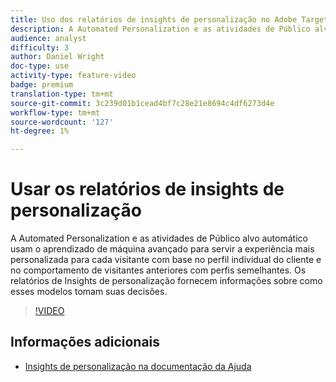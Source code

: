 ```yaml
---
title: Uso dos relatórios de insights de personalização no Adobe Target
description: A Automated Personalization e as atividades de Público alvo automático usam o aprendizado de máquina avançado para servir a experiência mais personalizada para cada visitante com base no perfil individual do cliente e no comportamento de visitantes anteriores com perfis semelhantes. Os relatórios de Insights de personalização fornecem informações sobre como esses modelos tomam suas decisões.
audience: analyst
difficulty: 3
author: Daniel Wright
doc-type: use
activity-type: feature-video
badge: premium
translation-type: tm+mt
source-git-commit: 3c239d01b1cead4bf7c28e21e8694c4df6273d4e
workflow-type: tm+mt
source-wordcount: '127'
ht-degree: 1%

---
```



# Usar os relatórios de insights de personalização

A Automated Personalization e as atividades de Público alvo automático usam o aprendizado de máquina avançado para servir a experiência mais personalizada para cada visitante com base no perfil individual do cliente e no comportamento de visitantes anteriores com perfis semelhantes. Os relatórios de Insights de personalização fornecem informações sobre como esses modelos tomam suas decisões.

>[!VIDEO](https://video.tv.adobe.com/v/25601/?quality=12)

## Informações adicionais

* [Insights de personalização na documentação da Ajuda](https://docs.adobe.com/content/help/en/target/using/reports/insights/personalization-insights-reports.html)